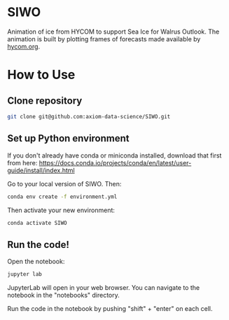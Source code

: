 # SIWO
Animation of ice from HYCOM to support Sea Ice for Walrus Outlook. The animation is built by plotting frames of forecasts made available by [hycom.org](https://www.hycom.org/).

# How to Use

## Clone repository

``` bash
git clone git@github.com:axiom-data-science/SIWO.git
```

## Set up Python environment

If you don't already have conda or miniconda installed, download that first from here: https://docs.conda.io/projects/conda/en/latest/user-guide/install/index.html

Go to your local version of SIWO. Then:
``` bash
conda env create -f environment.yml
```

Then activate your new environment:
``` bash
conda activate SIWO
```


## Run the code!

Open the notebook:
``` bash
jupyter lab
```

JupyterLab will open in your web browser. You can navigate to the notebook in the "notebooks" directory.

Run the code in the notebook by pushing "shift" + "enter" on each cell.
